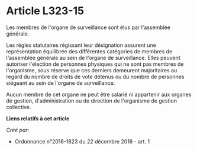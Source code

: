 # Article L323-15

Les membres de l'organe de surveillance sont élus par l'assemblée générale. 

Les règles statutaires régissant leur désignation assurent une représentation équilibrée des différentes catégories de
membres de l'assemblée générale au sein de l'organe de surveillance. Elles peuvent autoriser l'élection de personnes
physiques qui ne sont pas membres de l'organisme, sous réserve que ces derniers demeurent majoritaires au regard du nombre de
droits de vote détenus ou du nombre de personnes siégeant au sein de l'organe de surveillance. 

Aucun membre de cet organe ne peut être salarié ni appartenir aux organes de gestion, d'administration ou de direction de
l'organisme de gestion collective.

**Liens relatifs à cet article**

_Créé par_:

  - Ordonnance n°2016-1823 du 22 décembre 2016 - art. 1
